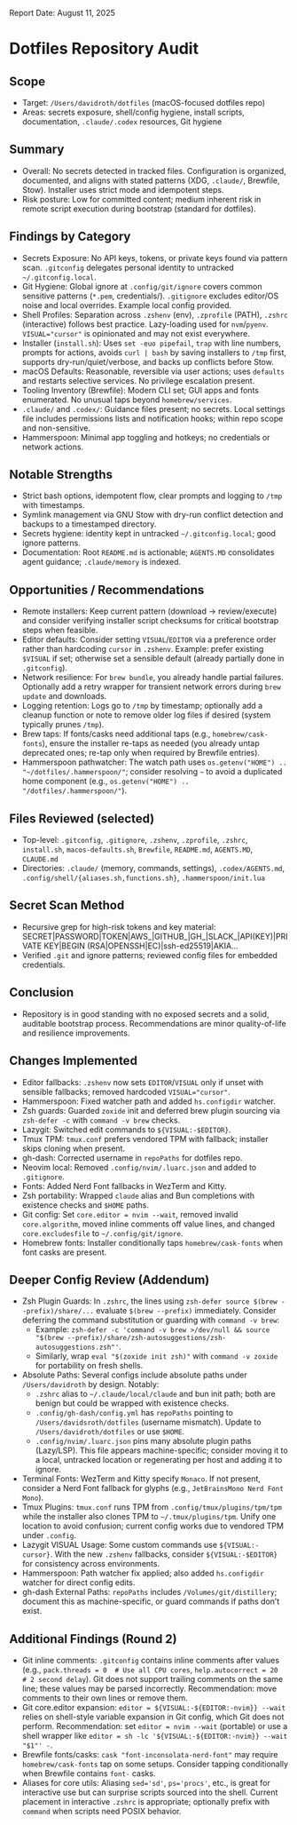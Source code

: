 Report Date: August 11, 2025

# Dotfiles Repository Audit

## Scope

- Target: `/Users/davidroth/dotfiles` (macOS-focused dotfiles repo)
- Areas: secrets exposure, shell/config hygiene, install scripts, documentation, `.claude/.codex` resources, Git hygiene

## Summary

- Overall: No secrets detected in tracked files. Configuration is organized, documented, and aligns with stated patterns (XDG, `.claude/`, Brewfile, Stow). Installer uses strict mode and idempotent steps.
- Risk posture: Low for committed content; medium inherent risk in remote script execution during bootstrap (standard for dotfiles).

## Findings by Category

- Secrets Exposure: No API keys, tokens, or private keys found via pattern scan. `.gitconfig` delegates personal identity to untracked `~/.gitconfig.local`.
- Git Hygiene: Global ignore at `.config/git/ignore` covers common sensitive patterns (`*.pem`, credentials/). `.gitignore` excludes editor/OS noise and local overrides. Example local config provided.
- Shell Profiles: Separation across `.zshenv` (env), `.zprofile` (PATH), `.zshrc` (interactive) follows best practice. Lazy-loading used for `nvm`/`pyenv`. `VISUAL="cursor"` is opinionated and may not exist everywhere.
- Installer (`install.sh`): Uses `set -euo pipefail`, `trap` with line numbers, prompts for actions, avoids `curl | bash` by saving installers to `/tmp` first, supports dry-run/quiet/verbose, and backs up conflicts before Stow.
- macOS Defaults: Reasonable, reversible via user actions; uses `defaults` and restarts selective services. No privilege escalation present.
- Tooling Inventory (Brewfile): Modern CLI set; GUI apps and fonts enumerated. No unusual taps beyond `homebrew/services`.
- `.claude/` and `.codex/`: Guidance files present; no secrets. Local settings file includes permissions lists and notification hooks; within repo scope and non-sensitive.
- Hammerspoon: Minimal app toggling and hotkeys; no credentials or network actions.

## Notable Strengths

- Strict bash options, idempotent flow, clear prompts and logging to `/tmp` with timestamps.
- Symlink management via GNU Stow with dry-run conflict detection and backups to a timestamped directory.
- Secrets hygiene: identity kept in untracked `~/.gitconfig.local`; good ignore patterns.
- Documentation: Root `README.md` is actionable; `AGENTS.MD` consolidates agent guidance; `.claude/memory` is indexed.

## Opportunities / Recommendations

- Remote installers: Keep current pattern (download → review/execute) and consider verifying installer script checksums for critical bootstrap steps when feasible.
- Editor defaults: Consider setting `VISUAL`/`EDITOR` via a preference order rather than hardcoding `cursor` in `.zshenv`. Example: prefer existing `$VISUAL` if set; otherwise set a sensible default (already partially done in `.gitconfig`).
- Network resilience: For `brew bundle`, you already handle partial failures. Optionally add a retry wrapper for transient network errors during `brew update` and downloads.
- Logging retention: Logs go to `/tmp` by timestamp; optionally add a cleanup function or note to remove older log files if desired (system typically prunes `/tmp`).
- Brew taps: If fonts/casks need additional taps (e.g., `homebrew/cask-fonts`), ensure the installer re-taps as needed (you already untap deprecated ones; re-tap only when required by Brewfile entries).
- Hammerspoon pathwatcher: The watch path uses `os.getenv("HOME") .. "~/dotfiles/.hammerspoon/"`; consider resolving `~` to avoid a duplicated home component (e.g., `os.getenv("HOME") .. "/dotfiles/.hammerspoon/"`).

## Files Reviewed (selected)

- Top-level: `.gitconfig`, `.gitignore`, `.zshenv`, `.zprofile`, `.zshrc`, `install.sh`, `macos-defaults.sh`, `Brewfile`, `README.md`, `AGENTS.MD`, `CLAUDE.md`
- Directories: `.claude/` (memory, commands, settings), `.codex/AGENTS.md`, `.config/shell/{aliases.sh,functions.sh}`, `.hammerspoon/init.lua`

## Secret Scan Method

- Recursive grep for high-risk tokens and key material: SECRET|PASSWORD|TOKEN|AWS_|GITHUB_|GH_|SLACK_|API(KEY)|PRIVATE KEY|BEGIN (RSA|OPENSSH|EC)|ssh-ed25519|AKIA...
- Verified `.git` and ignore patterns; reviewed config files for embedded credentials.

## Conclusion

- Repository is in good standing with no exposed secrets and a solid, auditable bootstrap process. Recommendations are minor quality-of-life and resilience improvements.

## Changes Implemented

- Editor fallbacks: `.zshenv` now sets `EDITOR`/`VISUAL` only if unset with sensible fallbacks; removed hardcoded `VISUAL="cursor"`.
- Hammerspoon: Fixed watcher path and added `hs.configdir` watcher.
- Zsh guards: Guarded `zoxide` init and deferred brew plugin sourcing via `zsh-defer -c` with `command -v brew` checks.
- Lazygit: Switched edit commands to `${VISUAL:-$EDITOR}`.
- Tmux TPM: `tmux.conf` prefers vendored TPM with fallback; installer skips cloning when present.
- gh-dash: Corrected username in `repoPaths` for dotfiles repo.
- Neovim local: Removed `.config/nvim/.luarc.json` and added to `.gitignore`.
- Fonts: Added Nerd Font fallbacks in WezTerm and Kitty.
- Zsh portability: Wrapped `claude` alias and Bun completions with existence checks and `$HOME` paths.
- Git config: Set `core.editor = nvim --wait`, removed invalid `core.algorithm`, moved inline comments off value lines, and changed `core.excludesfile` to `~/.config/git/ignore`.
- Homebrew fonts: Installer conditionally taps `homebrew/cask-fonts` when font casks are present.

## Deeper Config Review (Addendum)

- Zsh Plugin Guards: In `.zshrc`, the lines using `zsh-defer source $(brew --prefix)/share/...` evaluate `$(brew --prefix)` immediately. Consider deferring the command substitution or guarding with `command -v brew`:
  - Example: `zsh-defer -c 'command -v brew >/dev/null && source "$(brew --prefix)/share/zsh-autosuggestions/zsh-autosuggestions.zsh"'`.
  - Similarly, wrap `eval "$(zoxide init zsh)"` with `command -v zoxide` for portability on fresh shells.
- Absolute Paths: Several configs include absolute paths under `/Users/davidroth` by design. Notably:
  - `.zshrc` alias to `~/.claude/local/claude` and bun init path; both are benign but could be wrapped with existence checks.
  - `.config/gh-dash/config.yml` has `repoPaths` pointing to `/Users/davidsroth/dotfiles` (username mismatch). Update to `/Users/davidroth/dotfiles` or use `$HOME`.
  - `.config/nvim/.luarc.json` pins many absolute plugin paths (Lazy/LSP). This file appears machine-specific; consider moving it to a local, untracked location or regenerating per host and adding it to ignore.
- Terminal Fonts: WezTerm and Kitty specify `Monaco`. If not present, consider a Nerd Font fallback for glyphs (e.g., `JetBrainsMono Nerd Font Mono`).
- Tmux Plugins: `tmux.conf` runs TPM from `.config/tmux/plugins/tpm/tpm` while the installer also clones TPM to `~/.tmux/plugins/tpm`. Unify one location to avoid confusion; current config works due to vendored TPM under `.config`.
- Lazygit VISUAL Usage: Some custom commands use `${VISUAL:-cursor}`. With the new `.zshenv` fallbacks, consider `${VISUAL:-$EDITOR}` for consistency across environments.
- Hammerspoon: Path watcher fix applied; also added `hs.configdir` watcher for direct config edits.
- gh-dash External Paths: `repoPaths` includes `/Volumes/git/distillery`; document this as machine-specific, or guard commands if paths don’t exist.

## Additional Findings (Round 2)

- Git inline comments: `.gitconfig` contains inline comments after values (e.g., `pack.threads = 0  # Use all CPU cores`, `help.autocorrect = 20  # 2 second delay`). Git does not support trailing comments on the same line; these values may be parsed incorrectly. Recommendation: move comments to their own lines or remove them.
- Git core.editor expansion: `editor = ${VISUAL:-${EDITOR:-nvim}} --wait` relies on shell-style variable expansion in Git config, which Git does not perform. Recommendation: set `editor = nvim --wait` (portable) or use a shell wrapper like `editor = sh -lc '${VISUAL:-${EDITOR:-nvim}} --wait "$1"' -`.
- Brewfile fonts/casks: `cask "font-inconsolata-nerd-font"` may require `homebrew/cask-fonts` tap on some setups. Consider tapping conditionally when Brewfile contains `font-` casks.
- Aliases for core utils: Aliasing `sed='sd'`, `ps='procs'`, etc., is great for interactive use but can surprise scripts sourced into the shell. Current placement in interactive `.zshrc` is appropriate; optionally prefix with `command` when scripts need POSIX behavior.
